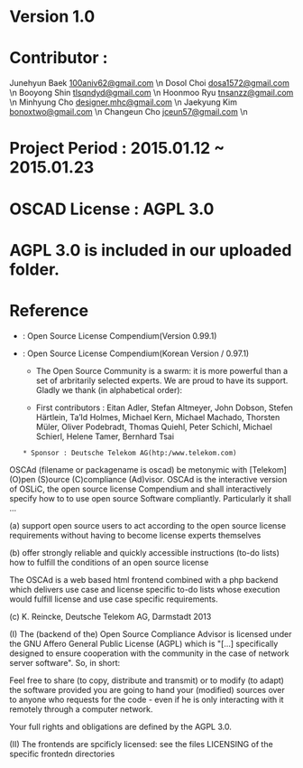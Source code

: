 <Open Source Compliance Advisor Korean Project>

# Version 1.0

# Contributor :
  Junehyun Baek <100aniv62@gmail.com> \n
  Dosol Choi    <dosa1572@gmail.com> \n
  Booyong Shin  <tlsqndyd@gmail.com> \n
  Hoonmoo Ryu   <tnsanzz@gmail.com> \n
  Minhyung Cho  <designer.mhc@gmail.com> \n
  Jaekyung Kim  <bonoxtwo@gmail.com> \n
  Changeun Cho  <jceun57@gmail.com> \n

# Project Period : 2015.01.12 ~ 2015.01.23

# OSCAD License : AGPL 3.0

# AGPL 3.0 is included in our uploaded folder. 

# Reference 

  - : Open Source License Compendium(Version 0.99.1)

  - : Open Source License Compendium(Korean Version / 0.97.1)

	   * The Open Source Community is a swarm: it is more powerful
		 than a set of arbritarily selected experts. We are proud to have its
		 support. Gladly we thank (in alphabetical order):

  
       * First contributors : 	Eitan Adler,
								Stefan Altmeyer,
								John Dobson,
								Stefen Härtlein,
								Ta’Id Holmes,
								Michael Kern,
								Michael Machado,
								Thorsten Müler,
								Oliver Podebradt,
								Thomas Quiehl,
								Peter Schichl,
								Michael Schierl,
								Helene Tamer,
								Bernhard Tsai
		
		* Sponsor : Deutsche Telekom AG(htp:/www.telekom.com)


<Orginal>	
	
OSCAd (filename or packagename is oscad) be metonymic with [Telekom]
(O)pen (S)ource (C)compliance (Ad)visor. OSCAd is the interactive version
of OSLiC, the open source license Compendium and shall interactively specify
how to to use open source Software compliantly. Particularly it shall ...

(a) support open source users to act according to the open source license
requirements without having to become license experts themselves

(b) offer strongly reliable and quickly accessible instructions (to-do lists)
how to fulfill the conditions of an open source license

The OSCAd is a web based html frontend combined with a php backend which
delivers use case and license specific to-do lists whose execution would
fulfill license and use case specific requirements.

(c) K. Reincke, Deutsche Telekom AG, Darmstadt 2013

(I) The (backend of the) Open Source Compliance Advisor is licensed under the 
GNU Affero General Public License (AGPL) which is "[...] specifically 
designed to ensure cooperation with the community in the case of 
network server software". So, in short:

Feel free to share (to copy, distribute and transmit) or to modify (to adapt) 
the software provided you are going to hand your (modified) sources over to 
anyone who requests for the code - even if he is only interacting with it 
remotely through a computer network.

Your full rights and obligations are defined by the AGPL 3.0.

(II) The frontends are spcificly licensed: see the files LICENSING of
the specific frontedn directories
